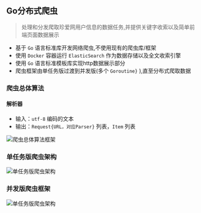 ## Go分布式爬虫
> 处理和分发爬取珍爱网用户信息的数据任务,并提供关键字收索以及简单前端页面数据展示

- 基于 `Go` 语言标准库开发网络爬虫,不使用现有的爬虫库/框架
- 使用 `Docker` 容器运行 `ElasticSearch` 作为数据存储以及全文收索引擎
- 使用 `Go` 语言标准模板库实现http数据展示部分
- 爬虫框架由单任务版过渡到并发版(多个 `Goroutine}` ),直至分布式爬取数据

### 爬虫总体算法

#### 解析器<Parser>

- 输入：`utf-8` 编码的文本
- 输出：`Request{URL，对应Parser}` 列表，`Item` 列表

<img src = "http://orj2jcr7i.bkt.clouddn.com/Parser.png" alt="爬虫总体算法框架">

### 单任务版爬虫架构

<img src = "http://orj2jcr7i.bkt.clouddn.com/%E5%8D%95%E4%BB%BB%E5%8A%A1%E7%89%88%E7%88%AC%E8%99%AB%E6%9E%B6%E6%9E%84.png" alt="单任务版爬虫架构">

### 并发版爬虫框架

<img src = "http://orj2jcr7i.bkt.clouddn.com/%E5%B9%B6%E5%8F%91%E7%89%88%E7%88%AC%E8%99%AB%E6%9E%B6%E6%9E%84.png" alt="单任务版爬虫架构">
